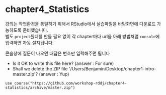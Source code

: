 # chapter4_Statistics
강의는 작업환경을 통일하기 위해서 RStudio에서 실습파일을 바탕화면에 다운로드 가능하도록 준비했습니다.  
별도 `project`폴더를 만들 필요 없이 각 chapter마다 url을 아래 방법처럼 `console`에 입력하면 자동 설치됩니다. 

콘솔창에 질문이 나오면 대답은 번호만 입력해주면 됩니다
- Is it OK to write this file here? (answer : For sure)  
- Shall we delete the ZIP file '/Users/Benjamin/Desktop/chapter1-intro-master.zip'? (answer : Yup)

```
use_course("https://github.com/workshop-rddj/chapter4-statistics/archive/master.zip")
```